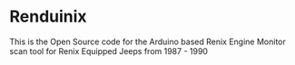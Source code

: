 # Renduinix
This is the Open Source code for the Arduino based Renix Engine Monitor scan tool for Renix Equipped Jeeps from 1987 - 1990
